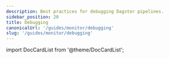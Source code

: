 ```yaml
---
description: Best practices for debugging Dagster pipelines.
sidebar_position: 20
title: Debugging
canonicalUrl: '/guides/monitor/debugging'
slug: '/guides/monitor/debugging'
---
```


import DocCardList from '@theme/DocCardList';

<DocCardList />

